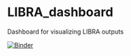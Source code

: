 # LIBRA_dashboard
Dashboard for visualizing LIBRA outputs 

[![Binder](https://mybinder.org/badge_logo.svg)](https://mybinder.org/v2/gh/ddebnath-nrel/LIBRA_dashboard/main?labpath=ipython-dashboard.ipynb)
